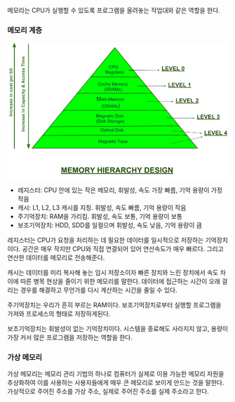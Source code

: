 메모리는 CPU가 실행할 수 있도록 프로그램을 올려놓는 작업대와 같은 역할을 한다.

### 메모리 계층

![메모리 계층](./image/%EB%A9%94%EB%AA%A8%EB%A6%AC%20%EA%B3%84%EC%B8%B5.png)

* 레지스터: CPU 안에 있는 작은 메모리, 휘발성, 속도 가장 빠름, 기억 용량이 가정 작음
* 캐시: L1, L2, L3 캐시를 지칭. 휘발성, 속도 빠름, 기억 용량이 작음
* 주기억장치: RAM을 가리킴. 휘발성, 속도 보통, 기억 용량이 보통
* 보조기억장치: HDD, SDD를 일컬으며 휘발성, 속도 낮음, 기억 용량이 큼

레지스터는 CPU가 요청을 처리하는 데 필요한 데이터를 일시적으로 저장하는 기억장치이다. 공간은 매우 작지만 CPU와 직접 연결되어 있어 연산속도가 매우 빠르다. 그리고 연산한 데이터를 메모리로 전송해준다.

캐시는 데이터를 미리 복사해 놓는 임시 저장소이자 빠른 장치와 느린 장치에서 속도 차이에 따른 병목 현상을 줄이기 위한 메모리를 말한다. 데이터에 접근하는 시간이 오래 걸리는 경우를 해결하고 무언가를 다시 계산하는 시간을 줄일 수 있다.

주기억장치는 우리가 흔히 부르는 RAM이다. 보조기억장치로부터 실행할 프로그램을 가져와 프로세스의 형태로 저장하게된다.

보조기억장치는 휘발성이 없는 기억장치이다. 시스템을 종료해도 사라지지 않고, 용량이 가장 커서 많은 프로그램을 저장하는 역할을 한다.

### 가상 메모리

가상 메모리는 메모리 관리 기법의 하나로 컴퓨터가 실제로 이용 가능한 메모리 자원을 추상화하여 이를 사용하는 사용자들에게 매우 큰 메모리로 보이게 만드는 것을 말한다. 가상적으로 주어진 주소를 가상 주소, 실제로 주어진 주소를 실제 주소라고 한다. 